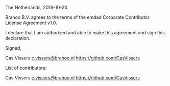The Netherlands, 2018-10-24

Brahoo B.V. agrees to the terms of the emdad Corporate Contributor License
Agreement v1.0.

I declare that I am authorized and able to make this agreement and sign this
declaration.

Signed,

Cas Vissers c.vissers@brahoo.nl https://github.com/CasVissers

List of contributors:

Cas Vissers c.vissers@brahoo.nl https://github.com/CasVissers